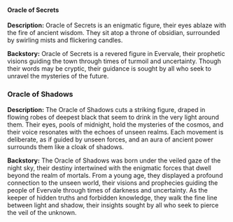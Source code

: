 ﻿#### Oracle of Secrets

**Description:** Oracle of Secrets is an enigmatic figure, their eyes ablaze with the fire of ancient wisdom. They sit atop a throne of obsidian, surrounded by swirling mists and flickering candles.

**Backstory:** Oracle of Secrets is a revered figure in Evervale, their prophetic visions guiding the town through times of turmoil and uncertainty. Though their words may be cryptic, their guidance is sought by all who seek to unravel the mysteries of the future.

### Oracle of Shadows

**Description:** The Oracle of Shadows cuts a striking figure, draped in flowing robes of deepest black that seem to drink in the very light around them. Their eyes, pools of midnight, hold the mysteries of the cosmos, and their voice resonates with the echoes of unseen realms. Each movement is deliberate, as if guided by unseen forces, and an aura of ancient power surrounds them like a cloak of shadows.

**Backstory:** The Oracle of Shadows was born under the veiled gaze of the night sky, their destiny intertwined with the enigmatic forces that dwell beyond the realm of mortals. From a young age, they displayed a profound connection to the unseen world, their visions and prophecies guiding the people of Evervale through times of darkness and uncertainty. As the keeper of hidden truths and forbidden knowledge, they walk the fine line between light and shadow, their insights sought by all who seek to pierce the veil of the unknown.
